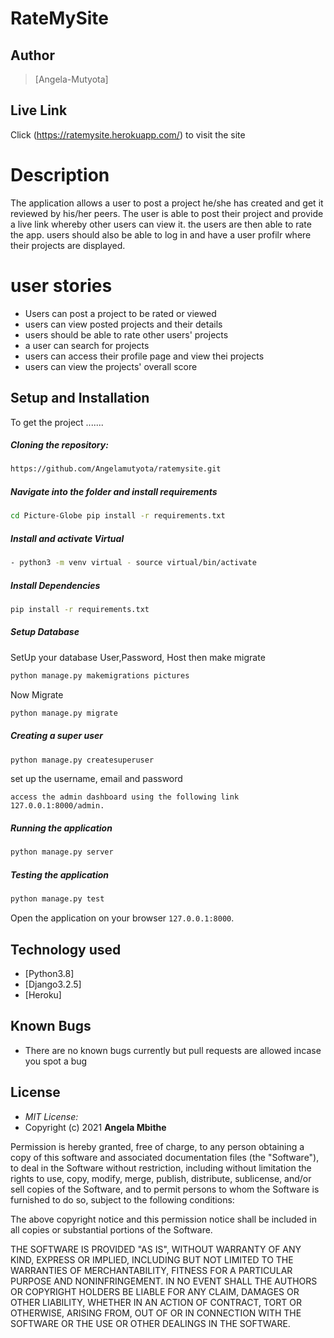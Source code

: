 # RateMySite

## Author  
  
>[Angela-Mutyota] 

##  Live Link 
 Click (https://ratemysite.herokuapp.com/)  to visit the site
  
# Description
The application allows a user to post a project he/she has created and get it reviewed by his/her peers. The user is able to post their project and provide a live link whereby other users can view it. the users are then able to rate the app. users should also be able to log in and have a user profilr where their projects are displayed.

# user stories
* Users can post a project to be rated or viewed
* users can view posted projects and their details
* users should be able to rate other users' projects
* a user can search for projects
* users can access their profile page and view thei projects
* users can view the projects' overall score

## Setup and Installation  
To get the project .......  
  
##### Cloning the repository:  
 ```bash 
https://github.com/Angelamutyota/ratemysite.git
```
##### Navigate into the folder and install requirements  
 ```bash 
cd Picture-Globe pip install -r requirements.txt 
```
##### Install and activate Virtual  
 ```bash 
- python3 -m venv virtual - source virtual/bin/activate  
```  
##### Install Dependencies  
 ```bash 
 pip install -r requirements.txt 
```  
 ##### Setup Database  
  SetUp your database User,Password, Host then make migrate  
 ```bash 
python manage.py makemigrations pictures 
 ``` 
 Now Migrate  
 ```bash 
 python manage.py migrate 
``` 
##### Creating a super user
 ```bash
 python manage.py createsuperuser
 ``` 
 set up the username, email and password
 ``` 
 access the admin dashboard using the following link 127.0.0.1:8000/admin.
  ``` 

##### Running the application  
 ```bash 
 python manage.py server 
```
##### Testing the application  
 ```bash 
 python manage.py test 
```
Open the application on your browser `127.0.0.1:8000`.  
  
  
## Technology used  
  
* [Python3.8]
* [Django3.2.5] 
* [Heroku]  
  
  
## Known Bugs
* There are no known bugs currently but pull requests are allowed incase you spot a bug


## License
* *MIT License:*
* Copyright (c) 2021 **Angela Mbithe**

Permission is hereby granted, free of charge, to any person obtaining a copy of this software and associated documentation files (the "Software"), to deal in the Software without restriction, including without limitation the rights to use, copy, modify, merge, publish, distribute, sublicense, and/or sell copies of the Software, and to permit persons to whom the Software is furnished to do so, subject to the following conditions:

The above copyright notice and this permission notice shall be included in all copies or substantial portions of the Software.

THE SOFTWARE IS PROVIDED "AS IS", WITHOUT WARRANTY OF ANY KIND, EXPRESS OR IMPLIED, INCLUDING BUT NOT LIMITED TO THE WARRANTIES OF MERCHANTABILITY, FITNESS FOR A PARTICULAR PURPOSE AND NONINFRINGEMENT. IN NO EVENT SHALL THE AUTHORS OR COPYRIGHT HOLDERS BE LIABLE FOR ANY CLAIM, DAMAGES OR OTHER LIABILITY, WHETHER IN AN ACTION OF CONTRACT, TORT OR OTHERWISE, ARISING FROM, OUT OF OR IN CONNECTION WITH THE SOFTWARE OR THE USE OR OTHER DEALINGS IN THE SOFTWARE.